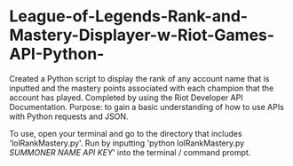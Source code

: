 # League-of-Legends-Rank-and-Mastery-Displayer-w-Riot-Games-API-Python-
Created a Python script to display the rank of any account name that is inputted and the mastery points associated with each champion that the account has played. Completed by using the Riot Developer API Documentation. Purpose: to gain a basic understanding of how to use APIs with Python requests and JSON.

To use, open your terminal and go to the directory that includes 'lolRankMastery.py'. Run by inputting 'python lolRankMastery.py *SUMMONER NAME* *API KEY*' into the terminal / command prompt.
